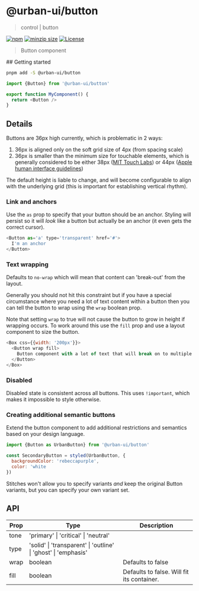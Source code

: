 # @urban-ui/button

> control | button

[![npm](https://img.shields.io/npm/v/@urban-ui/button?style=flat-square)](https://www.npmjs.com/package/@urban-ui/button)
[![minzip size](https://img.shields.io/bundlephobia/minzip/@urban-ui/button?style=flat-square)](https://bundlephobia.com/result?p=@urban-ui/button)
[![License](https://img.shields.io/github/license/mattstyles/urban-ui.svg?style=flat-square)](https://github.com/mattstyles/urban-ui/blob/master/license.md)

> Button component

## Getting started

```sh
pnpm add -S @urban-ui/button
```

```js
import {Button} from '@urban-ui/button'

export function MyComponent() {
  return <Button />
}
```

## Details

Buttons are 36px high currently, which is problematic in 2 ways:

1. 36px is aligned only on the soft grid size of 4px (from spacing scale)
2. 36px is smaller than the minimum size for touchable elements, which is generally considered to be either 38px ([MIT Touch Labs](http://touchlab.mit.edu/publications/2003_009.pdf)) or 44px ([Apple human interface guidelines](https://developer.apple.com/design/human-interface-guidelines/components/menus-and-actions/buttons))

The default height is liable to change, and will become configurable to align with the underlying grid (this is important for establishing vertical rhythm).

### Link and anchors

Use the `as` prop to specify that your button should be an anchor. Styling will persist so it will _look_ like a button but actually be an anchor (it even gets the correct cursor).

```js
<Button as='a' type='transparent' href='#'>
  I'm an anchor
</Button>
```

### Text wrapping

Defaults to `no-wrap` which will mean that content can 'break-out' from the layout.

Generally you should not hit this constraint but if you have a special circumstance where you need a lot of text content within a button then you can tell the button to wrap using the `wrap` boolean prop.

Note that setting `wrap` to true will not cause the button to grow in height if wrapping occurs. To work around this use the `fill` prop and use a layout component to size the button.

```js
<Box css={{width: '200px'}}>
  <Button wrap fill>
    Button component with a lot of text that will break on to multiple lines
  </Button>
</Box>
```

### Disabled

Disabled state is consistent across all buttons. This uses `!important`, which makes it impossible to style otherwise.

### Creating additional semantic buttons

Extend the button component to add additional restrictions and semantics based on your design language.

```js
import {Button as UrbanButton} from '@urban-ui/button'

const SecondaryButton = styled(UrbanButton, {
  backgroundColor: 'rebeccapurple',
  color: 'white
})
```

Stitches won't allow you to specify variants _and_ keep the original Button variants, but you can specify your own variant set.

## API

| Prop | Type                                                           | Description                                |
| ---- | -------------------------------------------------------------- | ------------------------------------------ |
| tone | 'primary' \| 'critical' \| 'neutral'                           |                                            |
| type | 'solid' \| 'transparent' \| 'outline' \| 'ghost' \| 'emphasis' |                                            |
| wrap | boolean                                                        | Defaults to false                          |
| fill | boolean                                                        | Defaults to false. Will fit its container. |
